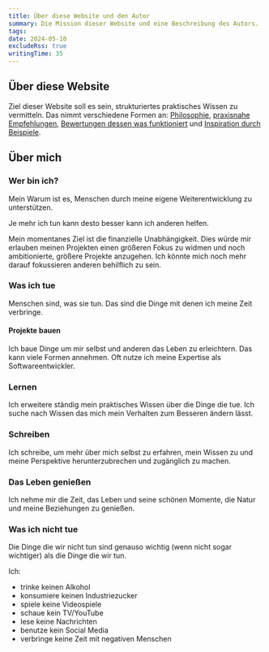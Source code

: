 ```yaml
---
title: Über diese Website und den Autor
summary: Die Mission dieser Website und eine Beschreibung des Autors.
tags:
date: 2024-05-10
excludeRss: true
writingTime: 35
---
```


## Über diese Website

Ziel dieser Website soll es sein, strukturiertes praktisches Wissen zu
vermitteln.
Das nimmt verschiedene Formen an: [Philosophie](essay),
[praxisnahe Empfehlungen](guide), [Bewertungen dessen was funktioniert](review) und
[Inspiration durch Beispiele](project).

## Über mich
### Wer bin ich?

Mein Warum ist es, Menschen durch meine eigene Weiterentwicklung zu unterstützen.

Je mehr ich tun kann desto besser kann ich anderen helfen.

Mein momentanes Ziel ist die finanzielle Unabhängigkeit.
Dies würde mir erlauben meinen Projekten einen größeren Fokus zu widmen und
noch ambitionierte, größere Projekte anzugehen.
Ich könnte mich noch mehr darauf fokussieren anderen behilflich zu sein.

### Was ich tue

Menschen sind, was sie tun.
Das sind die Dinge mit denen ich meine Zeit verbringe.

#### Projekte bauen

Ich baue Dinge um mir selbst und anderen das Leben zu erleichtern.
Das kann viele Formen annehmen.
Oft nutze ich meine Expertise als Softwareentwickler.

### Lernen

Ich erweitere ständig mein praktisches Wissen über die Dinge die tue.
Ich suche nach Wissen das mich mein Verhalten zum Besseren ändern lässt.

### Schreiben

Ich schreibe, um mehr über mich selbst zu erfahren, mein Wissen zu
und meine Perspektive herunterzubrechen und zugänglich zu machen.

### Das Leben genießen

Ich nehme mir die Zeit, das Leben und seine schönen Momente, die Natur und meine
Beziehungen zu genießen.

### Was ich nicht tue

Die Dinge die wir nicht tun sind genauso wichtig (wenn nicht sogar wichtiger)
als die Dinge die wir tun.

Ich:
- trinke keinen Alkohol
- konsumiere keinen Industriezucker
- spiele keine Videospiele
- schaue kein TV/YouTube
- lese keine Nachrichten
- benutze kein Social Media
- verbringe keine Zeit mit negativen Menschen
